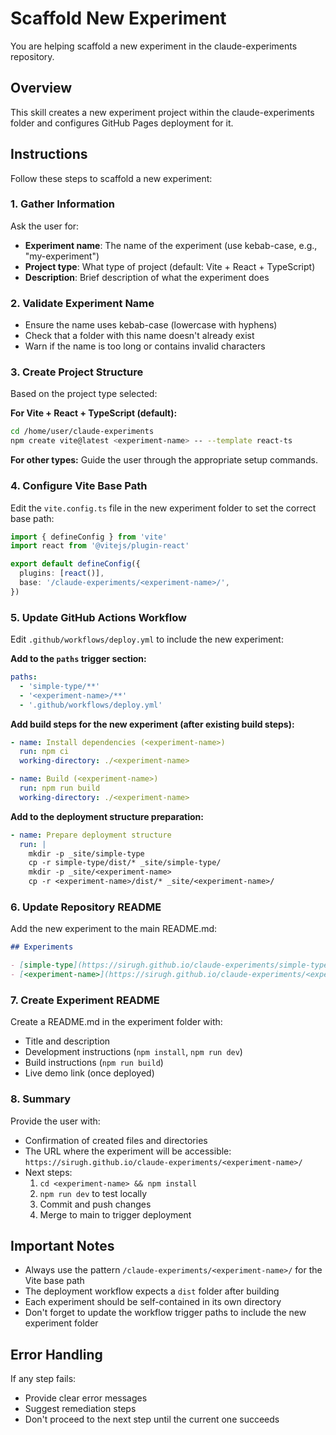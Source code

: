# Scaffold New Experiment

You are helping scaffold a new experiment in the claude-experiments repository.

## Overview

This skill creates a new experiment project within the claude-experiments folder and configures GitHub Pages deployment for it.

## Instructions

Follow these steps to scaffold a new experiment:

### 1. Gather Information

Ask the user for:
- **Experiment name**: The name of the experiment (use kebab-case, e.g., "my-experiment")
- **Project type**: What type of project (default: Vite + React + TypeScript)
- **Description**: Brief description of what the experiment does

### 2. Validate Experiment Name

- Ensure the name uses kebab-case (lowercase with hyphens)
- Check that a folder with this name doesn't already exist
- Warn if the name is too long or contains invalid characters

### 3. Create Project Structure

Based on the project type selected:

**For Vite + React + TypeScript (default):**
```bash
cd /home/user/claude-experiments
npm create vite@latest <experiment-name> -- --template react-ts
```

**For other types:** Guide the user through the appropriate setup commands.

### 4. Configure Vite Base Path

Edit the `vite.config.ts` file in the new experiment folder to set the correct base path:

```typescript
import { defineConfig } from 'vite'
import react from '@vitejs/plugin-react'

export default defineConfig({
  plugins: [react()],
  base: '/claude-experiments/<experiment-name>/',
})
```

### 5. Update GitHub Actions Workflow

Edit `.github/workflows/deploy.yml` to include the new experiment:

**Add to the `paths` trigger section:**
```yaml
paths:
  - 'simple-type/**'
  - '<experiment-name>/**'
  - '.github/workflows/deploy.yml'
```

**Add build steps for the new experiment (after existing build steps):**
```yaml
- name: Install dependencies (<experiment-name>)
  run: npm ci
  working-directory: ./<experiment-name>

- name: Build (<experiment-name>)
  run: npm run build
  working-directory: ./<experiment-name>
```

**Add to the deployment structure preparation:**
```yaml
- name: Prepare deployment structure
  run: |
    mkdir -p _site/simple-type
    cp -r simple-type/dist/* _site/simple-type/
    mkdir -p _site/<experiment-name>
    cp -r <experiment-name>/dist/* _site/<experiment-name>/
```

### 6. Update Repository README

Add the new experiment to the main README.md:

```markdown
## Experiments

- [simple-type](https://sirugh.github.io/claude-experiments/simple-type/) - Simple typing speed test
- [<experiment-name>](https://sirugh.github.io/claude-experiments/<experiment-name>/) - <description>
```

### 7. Create Experiment README

Create a README.md in the experiment folder with:
- Title and description
- Development instructions (`npm install`, `npm run dev`)
- Build instructions (`npm run build`)
- Live demo link (once deployed)

### 8. Summary

Provide the user with:
- Confirmation of created files and directories
- The URL where the experiment will be accessible: `https://sirugh.github.io/claude-experiments/<experiment-name>/`
- Next steps:
  1. `cd <experiment-name> && npm install`
  2. `npm run dev` to test locally
  3. Commit and push changes
  4. Merge to main to trigger deployment

## Important Notes

- Always use the pattern `/claude-experiments/<experiment-name>/` for the Vite base path
- The deployment workflow expects a `dist` folder after building
- Each experiment should be self-contained in its own directory
- Don't forget to update the workflow trigger paths to include the new experiment folder

## Error Handling

If any step fails:
- Provide clear error messages
- Suggest remediation steps
- Don't proceed to the next step until the current one succeeds
